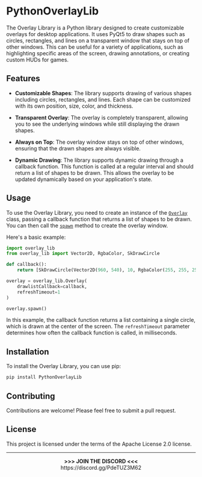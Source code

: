 # PythonOverlayLib

The Overlay Library is a Python library designed to create customizable overlays for desktop applications. It uses PyQt5 to draw shapes such as circles, rectangles, and lines on a transparent window that stays on top of other windows. This can be useful for a variety of applications, such as highlighting specific areas of the screen, drawing annotations, or creating custom HUDs for games.

## Features

- **Customizable Shapes**: The library supports drawing of various shapes including circles, rectangles, and lines. Each shape can be customized with its own position, size, color, and thickness.

- **Transparent Overlay**: The overlay is completely transparent, allowing you to see the underlying windows while still displaying the drawn shapes.

- **Always on Top**: The overlay window stays on top of other windows, ensuring that the drawn shapes are always visible.

- **Dynamic Drawing**: The library supports dynamic drawing through a callback function. This function is called at a regular interval and should return a list of shapes to be drawn. This allows the overlay to be updated dynamically based on your application's state.

## Usage

To use the Overlay Library, you need to create an instance of the [`Overlay`](https://github.com/LUXTACO/PythonOverlayLib/blob/main/overlay_lib/overlay.py#L48) class, passing a callback function that returns a list of shapes to be drawn. You can then call the [`spawn`](https://github.com/LUXTACO/PythonOverlayLib/blob/main/overlay_lib/overlay.py#L54) method to create the overlay window.

Here's a basic example:

```python
import overlay_lib
from overlay_lib import Vector2D, RgbaColor, SkDrawCircle

def callback():
    return [SkDrawCircle(Vector2D(960, 540), 10, RgbaColor(255, 255, 255, 255), 1)]

overlay = overlay_lib.Overlay(
    drawlistCallback=callback,
    refreshTimeout=1
)

overlay.spawn()
```

In this example, the callback function returns a list containing a single circle, which is drawn at the center of the screen. The `refreshTimeout` parameter determines how often the callback function is called, in milliseconds.

## Installation

To install the Overlay Library, you can use pip:

```bash
pip install PythonOverlayLib
```

## Contributing

Contributions are welcome! Please feel free to submit a pull request.

## License

This project is licensed under the terms of the Apache License 2.0 license.

---
<p align="center" >
  <b> >>> JOIN THE DISCORD <<< </b>
    <br>
  https://discord.gg/PdeTUZ3M62
</p>

